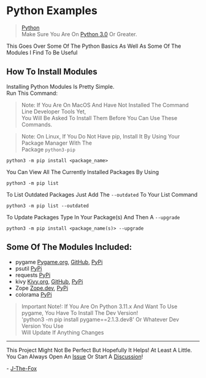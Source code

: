 # Python Examples

> [Python](https://www.python.org/)  
> Make Sure You Are On [Python 3.0](https://www.python.org/doc/sunset-python-2/) Or Greater.

This Goes Over Some Of The Python Basics As Well As Some Of The Modules I Find To Be Useful

## How To Install Modules

Installing Python Modules Is Pretty Simple.  
Run This Command:

> Note: If You Are On MacOS And Have Not Installed The Command Line Developer Tools Yet,  
> You Will Be Asked To Install Them Before You Can Use These Commands.  

> Note: On Linux, If You Do Not Have pip, Install It By Using Your Package Manager With The  
> Package `python3-pip`

```shell
python3 -m pip install <package_name>
```

You Can View All The Currently Installed Packages By Using

```shell
python3 -m pip list
```

To List Outdated Packages Just Add The `--outdated` To Your List Command

```shell
python3 -m pip list --outdated
```

To Update Packages Type In Your Package(s) And Then A `--upgrade`

```shell
python3 -m pip install <package_name(s)> --upgrade
```

## Some Of The Modules Included:

- pygame [Pygame.org](https://www.pygame.org/news), [GitHub](https://github.com/pygame/pygame), [PyPi](https://pypi.org/project/pygame/)
- psutil [PyPi](https://pypi.org/project/psutil/)
- requests [PyPi](https://pypi.org/project/requests/)
- kivy [Kivy.org](https://kivy.org/), [GitHub](https://github.com/kivy/kivy), [PyPi](https://pypi.org/project/Kivy/)
- Zope [Zope.dev](https://www.zope.dev/), [PyPi](https://pypi.org/project/Zope/)
- colorama [PyPi](https://pypi.org/project/colorama/)

> Important Note!: If You Are On Python 3.11.x And Want To Use pygame, You Have To Install The Dev Version!  
> 'python3 -m pip install pygame==2.1.3.dev8' Or Whatever Dev Version You Use  
> Will Update If Anything Changes

---

This Project Might Not Be Perfect But Hopefully It Helps! At Least A Little.  
You Can Always Open An [Issue](https://github.com/J-The-Fox/Game-Dev-Club/issues) Or Start A [Discussion](https://github.com/J-The-Fox/Game-Dev-Club/discussions)!

\- [J-The-Fox](https://github.com/J-The-Fox)
